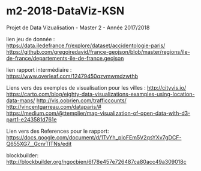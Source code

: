# m2-2018-DataViz-KSN
Projet de Data Vizualisation - Master 2 - Année 2017/2018

lien jeu de donnée :
https://data.iledefrance.fr/explore/dataset/accidentologie-paris/
https://github.com/gregoiredavid/france-geojson/blob/master/regions/ile-de-france/departements-ile-de-france.geojson

lien rapport intermédiaire :
https://www.overleaf.com/12479450qzvmwmdzwthb

Liens vers des exemples de visualisation pour les villes : http://cityvis.io/ https://carto.com/blog/eighty-data-visualizations-examples-using-location-data-maps/ http://vis.oobrien.com/trafficcounts/ http://vincentgarreau.com/dataparis/# https://medium.com/@ttemplier/map-visualization-of-open-data-with-d3-part1-e243581d761e

Lien vers des References pour le rapport: https://docs.google.com/document/d/1TvYh_pIoFEm5V2qsYXv7gDCF-Q655XG7__GcnrTlTNs/edit

blockbuilder: http://blockbuilder.org/ngocbien/6f78e457e726487ca80acc49a309018c
